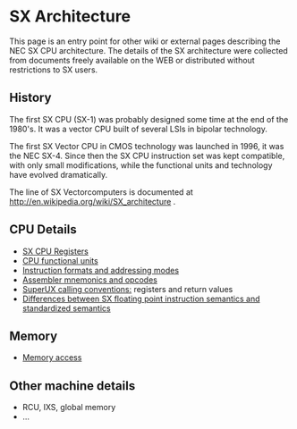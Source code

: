 # SX Architecture #

This page is an entry point for other wiki or external pages describing
the NEC SX CPU architecture. The details of the SX architecture were collected
from documents freely available on the WEB or distributed without restrictions to
SX users.


## History ##

The first SX CPU (SX-1) was probably designed some time at the end of the 1980's.
It was a vector CPU built of several LSIs in bipolar technology.

The first SX Vector CPU in CMOS technology was launched in 1996, it was the NEC SX-4.
Since then the SX CPU instruction set was kept compatible, with only small modifications, while the functional units and technology have evolved dramatically.

The line of SX Vectorcomputers is documented at http://en.wikipedia.org/wiki/SX_architecture .


## CPU Details ##
  * [SX CPU Registers](SXRegisters.md)
  * [CPU functional units](SX_CPU_units.md)
  * [Instruction formats and addressing modes](SX_instr_fmts.md)
  * [Assembler mnemonics and opcodes](SXopcodes.md)
  * [SuperUX calling conventions:](SX_calling_conv.md) registers and return values
  * [Differences between SX floating point instruction semantics and standardized semantics](SX_float_std_diff.md)

## Memory ##

  * [Memory access](SX_memory.md)


## Other machine details ##

  * RCU, IXS, global memory
  * ...